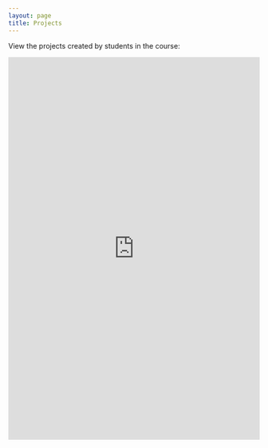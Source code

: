 ```yaml
---
layout: page
title: Projects
---
```

View the projects created by students in the course:
<div class="card-gallery">
  <a href="https://www.exhibit.so/exhibits/UB3UKQwmaiTsxgfyUh8Z">
  <div class="card">
    <iframe src="https://www.exhibit.so/exhibits/UB3UKQwmaiTsxgfyUh8Z?embedded=true" width="100%" height="768" allowfullscreen allow="autoplay" frameborder="0"></iframe>
  </div>
  <a href="https://www.exhibit.so/exhibits/UB3UKQwmaiTsxgfyUh8Z">
  <div class="card">
    <frame src="https://static.vecteezy.com/system/resources/previews/005/219/041/non_2x/more-coming-soon-neon-signs-style-text-free-vector.jpg" alt="more coming soon" width="100%" height="768" allowfullscreen allow="autoplay" frameborder="0">
  </div>
  </a>
</div>
